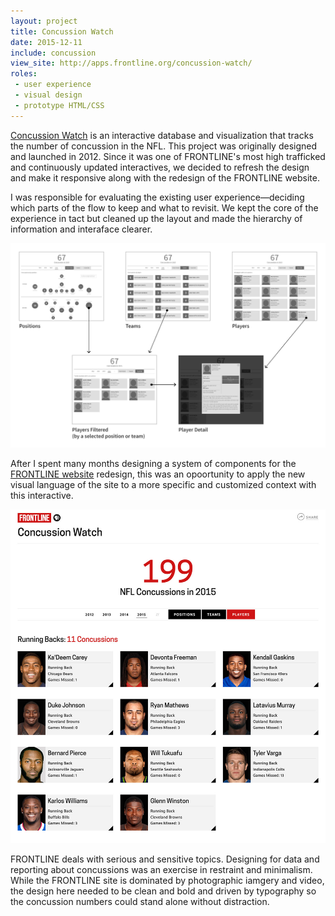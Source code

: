```yaml
---
layout: project
title: Concussion Watch
date: 2015-12-11
include: concussion
view_site: http://apps.frontline.org/concussion-watch/
roles:
 - user experience
 - visual design
 - prototype HTML/CSS
---
```


[Concussion Watch](http://apps.frontline.org/concussion-watch/) is an interactive database and visualization that tracks the number of concussion in the NFL. This project was originally designed and launched in 2012. Since it was one of FRONTLINE's most high trafficked and continuously updated interactives, we decided to refresh the design and make it responsive along with the redesign of the FRONTLINE website.

I was responsible for evaluating the existing user experience—deciding which parts of the flow to keep and what to revisit. We kept the core of the experience in tact but cleaned up the layout and made the hierarchy of information and interaface clearer. 

<div class="inline inline--column inline-borders">
	<img src="../img/concussion_flow.png">
</div>

After I spent many months designing a system of components for the [FRONTLINE website](http://www.pbs.org/wgbh/frontline/) redesign, this was an opoortunity to apply the new visual language of the site to a more specific and customized context with this interactive. 

<div class="inline inline--column">
	<img class="main__img border" src="../img/concussion_plyr_d.jpg" >
</div>

FRONTLINE deals with serious and sensitive topics. Designing for data and reporting about concussions was an exercise in restraint and minimalism. While the FRONTLINE site is dominated by photographic iamgery and video, the design here needed to be clean and bold and driven by typography so the concussion numbers could stand alone without distraction.